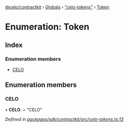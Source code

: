 [@celo/contractkit](../README.md) › [Globals](../globals.md) › ["celo-tokens"](../modules/_celo_tokens_.md) › [Token](_celo_tokens_.token.md)

# Enumeration: Token

## Index

### Enumeration members

* [CELO](_celo_tokens_.token.md#celo)

## Enumeration members

###  CELO

• **CELO**: = "CELO"

*Defined in [packages/sdk/contractkit/src/celo-tokens.ts:13](https://github.com/celo-org/celo-monorepo/blob/contractkit-v1.2.2/packages/sdk/contractkit/src/celo-tokens.ts#L13)*
